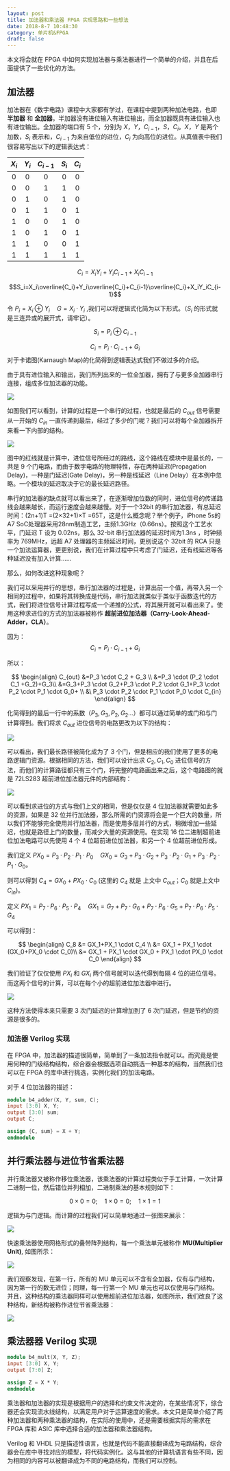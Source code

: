 ```yaml
---
layout: post
title: 加法器和乘法器 FPGA 实现思路和一些想法
date: 2018-8-7 10:48:30
category: 单片机&FPGA
draft: false
---
```


本文将会就在 FPGA 中如何实现加法器与乘法器进行一个简单的介绍，并且在后面提供了一些优化的方法。

<!--more-->

## 加法器
加法器在《数字电路》课程中大家都有学过，在课程中提到两种加法电路，也即 **半加器** 和 **全加器**。半加器没有进位输入有进位输出，而全加器既具有进位输入也有进位输出。全加器的端口有 5 个，分别为 $X，Y，C_{i-1}，S，C_i$。$X$，$Y$ 是两个加数，$S_i$ 表示和，$C_{i-1}$ 为来自低位的进位，$C_i$ 为向高位的进位。从真值表中我们很容易写出以下的逻辑表达式：

| $X_i$| $Y_i$ | $C_{i-1}$ | $S_i$ | $C_i$ |
| :---: | :---: | :---: | :---: | :---: |
| 0 | 0 | 0 | 0 | 0 |
| 0 | 0 | 1 | 1 | 0 |
| 0 | 1 | 0 | 1 | 0 |
| 0 | 1 | 1 | 0 | 1 |
| 1 | 0 | 0 | 1 | 0 |
| 1 | 0 | 1 | 0 | 1 |
| 1 | 1 | 0 | 0 | 1 |
| 1 | 1 | 1 | 1 | 1 |

$$C_i=X_iY_i+Y_iC_{i-1}+X_iC_{i-1}$$

$$S_i=X_i\overline{C_i}+Y_i\overline{C_i}+C_{i-1}\overline{C_i}+X_iY_iC_{i-1}$$

令 $P_i=X_i\oplus Y_i \quad G=X_i \cdot Y_i$ ,我们可以将逻辑式化简为以下形式。（$S_i$ 的形式就是三连异或的展开式，请牢记）。

$$S_i=P_i \oplus C_{i-1}$$

$$ C_i=P_i \cdot C_{i-1} + G_i$$
对于卡诺图(Karnaugh Map)的化简得到逻辑表达式我们不做过多的介绍。

由于具有进位输入和输出，我们所列出来的一位全加器，拥有了与更多全加器串行连接，组成多位加法器的功能。

![][1]

如图我们可以看到，计算的过程是一个串行的过程，也就是最后的 $C_{out}$ 信号需要从一开始的 $C_{in}$ 一直传递到最后，经过了多少的门呢？我们可以将每个全加器拆开来看一下内部的结构。

![][2]

图中的红线就是计算中，进位信号所经过的路线，这个路线在模块中是最长的，一共是 9 个门电路，而由于数字电路的物理特性，存在两种延迟(Propagation Delay)，一种是门延迟(Gate Delay)，另一种是线延迟（Line Delay）在本例中忽略。一个模块的延迟取决于它的最长延迟路径。

串行的加法器的缺点就可以看出来了，在逐渐增加位数的同时，进位信号的传递路线会越来越长，而运行速度会越来越慢。对于一个32bit 的串行加法器，有总延迟时间：(2n+1)T =(2×32+1)×T =65T，这是什么概念呢？举个例子，iPhone 5s的A7 SoC处理器采用28nm制造工艺，主频1.3GHz（0.66ns）。按照这个工艺水平，门延迟 T 设为 0.02ns，那么 32-bit 串行加法器的延迟时间为1.3ns ，时钟频率为 769MHz，远超 A7 处理器的主频延迟时间，更别说这个 32bit 的 RCA 只是一个加法运算器，更更别说，我们在计算过程中只考虑了门延迟，还有线延迟等各种延迟没有加入计算……

那么，如何改进这种现象呢？

我们可以采用并行的思想，串行加法器的过程是，计算出前一个值，再带入另一个相同的过程中，如果将其转换成是代码，串行加法就类似于类似于函数迭代的方式，我们将进位信号计算过程写成一个递推的公式，将其展开就可以看出来了。使用这种求进位的方式的加法器被称作 **超前进位加法器（Carry-Look-Ahead-Adder，CLA）**。

因为：
$$ C_i=P_i \cdot C_{i-1} + G_i$$

所以：

$$
\begin{align}
    C_{out} &=P_3 \cdot C_2 + G_3 \\
        &=P_3 \cdot (P_2 \cdot C_1 +G_2)+G_3\\
        &=G_3+P_3 \cdot G_2+P_3 \cdot P_2 \cdot G_1+P_3 \cdot P_2 \cdot P_1 \cdot G_0+ \\
        &\ P_3 \cdot P_2 \cdot P_1 \cdot P_0 \cdot C_{in}
\end{align} 
$$

化简得到的最后一行中的系数（$P_3, G_3, P_2, G_2...$）都可以通过简单的或门和与门计算得到。我们将求 $C_{out}$ 进位信号的电路更改为以下的结构：

![][3]

可以看出，我们最长路径被简化成为了 3 个门，但是相应的我们使用了更多的电路逻辑门资源。根据相同的方法，我们可以设计出求 $C_2, C_1,C_0$ 进位信号的方法，而他们的计算路径都只有三个门，将完整的电路画出来之后，这个电路图的就是 72LS283 超前进位加法器元件的内部结构：

![](https://gss1.bdstatic.com/9vo3dSag_xI4khGkpoWK1HF6hhy/baike/c0%3Dbaike80%2C5%2C5%2C80%2C26/sign=e34dec20b27eca80060831b5f04afcb8/d53f8794a4c27d1e834771c719d5ad6eddc4384b.jpg)

可以看到求进位的方式与我们上文的相同，但是仅仅是 4 位加法器就需要如此多的资源，如果是 32 位并行加法器，那么所需的门资源将会是一个巨大的数量，所以我们不能够完全使用并行加法器，而是使用多层并行的方式，稍微增加一些延迟，也就是路径上门的数量，而减少大量的资源使用。在实现 16 位二进制超前进位加法电路可以先使用 4 个 4 位超前进位加法器，和另一个 4 位超前进位形成。


我们定义 $PX_0=P_3 \cdot P_2 \cdot P_1 \cdot P_0 \quad GX_0=G_3+P_3 \cdot G_2+P_3 \cdot P_2 \cdot G_1+P_3 \cdot P_2 \cdot P_1 \cdot G_0$。

则可以得到 $C_4=GX_0+PX_0 \cdot C_0$ (这里的 $C_4$ 就是 上文中 $C_{out}$；$C_0$ 就是上文中 $C_{in}$)。

定义 $PX_1=P_7 \cdot P_6 \cdot P_5 \cdot P_4 \quad GX_1=G_7+P_7 \cdot G_6+P_7 \cdot P_6 \cdot G_5+P_7 \cdot P_6 \cdot P_5 \cdot G_4$

可以得到：

$$
\begin{align}
C_8 &= GX_1+PX_1 \cdot C_4 \\
&= GX_1 + PX_1 \cdot (GX_0+PX_0 \cdot C_0)\\
&= GX_1 + PX_1 \cdot GX_0 + PX_1 \cdot PX_0 \cdot C_0
\end{align} 
$$

我们验证了仅仅使用 $PX_i$ 和 $GX_i$ 两个信号就可以迭代得到每隔 4 位的进位信号。而这两个信号的计算，可以在每个小的超前进位加法器中进行。

![][4]

这种方法使得本来只需要 3 次门延迟的计算增加到了 6 次门延迟，但是节约的资源是很多的。

### 加法器 Verilog 实现
在 FPGA 中，加法器的描述很简单，简单到了一条加法指令就可以。而究竟是使用何种的门级结构结构，综合器会根据选项自动挑选一种基本的结构，当然我们也可以在 FPGA 的库中进行挑选，实例化我们的加法电路。

对于 4 位加法器的描述：

```verilog
module b4_adder(X, Y, sum, C);
input [3:0] X, Y;
output [3:0] sum;
output C;

assign {C, sum} = X + Y;
endmodule
```

## 并行乘法器与进位节省乘法器
并行乘法器又被称作移位乘法器，该乘法器的计算过程类似于手工计算，一次计算二进制一位，然后错位并列相加，二进制乘法的基本规则如下：

$$ 0 \times 0=0;\quad 1 \times 0=0;\quad 1 \times 1=1$$

逻辑为与门逻辑。而计算的过程我们可以简单地通过一张图来展示：

![][5]

快速乘法器使用网格形式的叠带阵列结构，每一个乘法单元被称作 **MU(Multiplier Unit)**, 如图所示：

![][6]

我们观察发现，在第一行，所有的 MU 单元可以不含有全加器，仅有与门结构，因为第一行的数无进位；同理，每一行第一个 MU 单元也可以仅使用与门结构。并且，这种结构的乘法器同样可以使用超前进位加法器，如图所示，我们改良了这种结构，新结构被称作进位节省乘法器：

![][7]

## 乘法器器 Verilog 实现
```verilog
module b4_mult(X, Y, Z);
input [3:0] X, Y;
output [7:0] Z;

assign Z = X * Y;
endmodule
```

乘法器和加法器的实现是根据用户的选择和约束文件决定的，在某些情况下，综合器还会实现流水线结构，以满足用户对于运算速度的需求。本文只是简单介绍了两种加法器和两种乘法器的结构，在实际的使用中，还是需要根据实际的需求在 FPGA 库和 ASIC 库中选择合适的加法器和乘法器结构。

Verilog 和 VHDL 只是描述性语言，也就是代码不能直接翻译成为电路结构，综合器会在库中寻找对应的模型，将代码实例化。这与其他的计算机语言有些不同，因为相同的内容可以被翻译成为不同的电路结构，而我们可以控制。

[1]: /img/2018-8-7-CLAA/Serial-Adder.png
[2]: /img/2018-8-7-CLAA/Full-Adder.png
[3]: /img/2018-8-7-CLAA/CLAA.png
[4]: /img/2018-8-7-CLAA/16-bit.png
[5]: /img/2018-8-7-CLAA/times.png
[6]: /img/2018-8-7-CLAA/multiplier.png
[7]: /img/2018-8-7-CLAA/new_m.png
